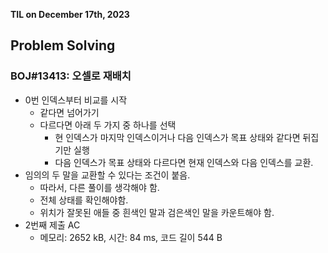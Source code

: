 **TIL on December 17th, 2023**

## Problem Solving
### BOJ#13413: 오셀로 재배치
* 0번 인덱스부터 비교를 시작
    - 같다면 넘어가기
    - 다르다면 아래 두 가지 중 하나를 선택
        + 현 인덱스가 마지막 인덱스이거나 다음 인덱스가 목표 상태와 같다면 뒤집기만 실행
        + 다음 인덱스가 목표 상태와 다르다면 현재 인덱스와 다음 인덱스를 교환.
* 임의의 두 말을 교환할 수 있다는 조건이 붙음.
    - 따라서, 다른 풀이를 생각해야 함.
    - 전체 상태를 확인해야함.
    - 위치가 잘못된 애들 중 흰색인 말과 검은색인 말을 카운트해야 함.
* 2번째 제출 AC
    - 메모리: 2652 kB, 시간: 84 ms, 코드 길이 544 B
